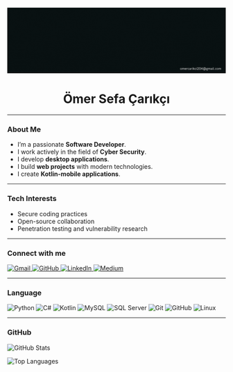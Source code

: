 <p align="center">
  <img src="https://github.com/omersefacarikci/omersefacarikci/blob/main/linkedinbanner.gif" alt="Banner" />
</p>

<h1 align="center">Ömer Sefa Çarıkçı</h1>

---

### About Me

- I’m a passionate **Software Developer**.  
- I work actively in the field of **Cyber Security**.  
- I develop **desktop applications**.  
- I build **web projects** with modern technologies.  
- I create **Kotlin-mobile applications**.  

---

### Tech Interests
 
- Secure coding practices  
- Open-source collaboration  
- Penetration testing and vulnerability research  

---

### Connect with me

<p align="left"> <a href="mailto:omercarikci204@gmail.com" target="_blank"> <img src="https://img.shields.io/badge/Gmail-D14836?style=for-the-badge&logo=gmail&logoColor=white" alt="Gmail"/> </a> <a href="https://github.com/omersefacarikci" target="_blank"> <img src="https://img.shields.io/badge/GitHub-100000?style=for-the-badge&logo=github&logoColor=white" alt="GitHub"/> </a> <a href="https://www.linkedin.com/in/omer-sefa-carikci" target="_blank"> <img src="https://img.shields.io/badge/LinkedIn-0077B5?style=for-the-badge&logo=linkedin&logoColor=white" alt="LinkedIn"/> </a> <a href="https://www.medium.com/@omersefacarikci  target="_blank"> <img src="https://img.shields.io/badge/Medium-000000?style=for-the-badge&logo=medium&logoColor=white" alt="Medium"/> </a> </p>

---

### Language 

<p align="left"> <img src="https://img.shields.io/badge/Python-3776AB?style=for-the-badge&logo=python&logoColor=white" alt="Python"/> <img src="https://img.shields.io/badge/C%23-239120?style=for-the-badge&logo=c-sharp&logoColor=white" alt="C#"/> <img src="https://img.shields.io/badge/Kotlin-0095D5?style=for-the-badge&logo=kotlin&logoColor=white" alt="Kotlin"/> <img src="https://img.shields.io/badge/MySQL-4479A1?style=for-the-badge&logo=mysql&logoColor=white" alt="MySQL"/> <img src="https://img.shields.io/badge/SQL_Server-CC2927?style=for-the-badge&logo=microsoft-sql-server&logoColor=white" alt="SQL Server"/> <img src="https://img.shields.io/badge/Git-F05032?style=for-the-badge&logo=git&logoColor=white" alt="Git"/> <img src="https://img.shields.io/badge/GitHub-100000?style=for-the-badge&logo=github&logoColor=white" alt="GitHub"/> <img src="https://img.shields.io/badge/Linux-FCC624?style=for-the-badge&logo=linux&logoColor=black" alt="Linux"/> </p>

---

### GitHub 

<p align="left"> <img src="https://github-readme-stats.vercel.app/api?username=omersefacarikci&show_icons=true&theme=onedark&hide_border=true" alt="GitHub Stats" /> </p> <p align="left"> <img src="https://github-readme-stats.vercel.app/api/top-langs/?username=omersefacarikci&layout=compact&theme=onedark&hide_border=true" alt="Top Languages"/> </p>
